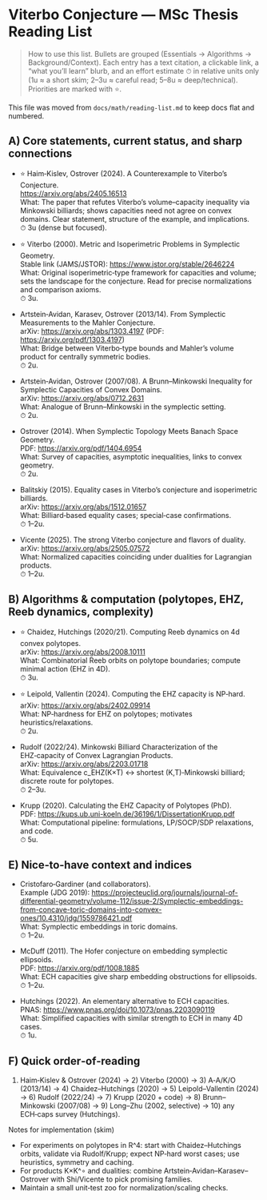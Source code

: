# Viterbo Conjecture — MSc Thesis Reading List

> How to use this list. Bullets are grouped (Essentials → Algorithms → Background/Context). Each entry has a text citation, a clickable link, a “what you’ll learn” blurb, and an effort estimate ⏱ in relative units only (1u ≈ a short skim; 2–3u ≈ careful read; 5–8u ≈ deep/technical). Priorities are marked with ⭐.

This file was moved from `docs/math/reading-list.md` to keep docs flat and numbered.

<!-- The content below mirrors the original reading list; see git history for provenance. -->

## A) Core statements, current status, and sharp connections

- ⭐ Haim‑Kislev, Ostrover (2024). A Counterexample to Viterbo’s Conjecture.  
  https://arxiv.org/abs/2405.16513  
  What: The paper that refutes Viterbo’s volume–capacity inequality via Minkowski billiards; shows capacities need not agree on convex domains. Clear statement, structure of the example, and implications.  
  ⏱ 3u (dense but focused).

- ⭐ Viterbo (2000). Metric and Isoperimetric Problems in Symplectic Geometry.  
  Stable link (JAMS/JSTOR): https://www.jstor.org/stable/2646224  
  What: Original isoperimetric‑type framework for capacities and volume; sets the landscape for the conjecture. Read for precise normalizations and comparison axioms.  
  ⏱ 3u.

- Artstein‑Avidan, Karasev, Ostrover (2013/14). From Symplectic Measurements to the Mahler Conjecture.  
  arXiv: https://arxiv.org/abs/1303.4197 (PDF: https://arxiv.org/pdf/1303.4197)  
  What: Bridge between Viterbo‑type bounds and Mahler’s volume product for centrally symmetric bodies.  
  ⏱ 2u.

- Artstein‑Avidan, Ostrover (2007/08). A Brunn–Minkowski Inequality for Symplectic Capacities of Convex Domains.  
  arXiv: https://arxiv.org/abs/0712.2631  
  What: Analogue of Brunn–Minkowski in the symplectic setting.  
  ⏱ 2u.

- Ostrover (2014). When Symplectic Topology Meets Banach Space Geometry.  
  PDF: https://arxiv.org/pdf/1404.6954  
  What: Survey of capacities, asymptotic inequalities, links to convex geometry.  
  ⏱ 2u.

- Balitskiy (2015). Equality cases in Viterbo’s conjecture and isoperimetric billiards.  
  arXiv: https://arxiv.org/abs/1512.01657  
  What: Billiard‑based equality cases; special‑case confirmations.  
  ⏱ 1–2u.

- Vicente (2025). The strong Viterbo conjecture and flavors of duality.  
  arXiv: https://arxiv.org/abs/2505.07572  
  What: Normalized capacities coinciding under dualities for Lagrangian products.  
  ⏱ 1–2u.

## B) Algorithms & computation (polytopes, EHZ, Reeb dynamics, complexity)

- ⭐ Chaidez, Hutchings (2020/21). Computing Reeb dynamics on 4d convex polytopes.  
  arXiv: https://arxiv.org/abs/2008.10111  
  What: Combinatorial Reeb orbits on polytope boundaries; compute minimal action (EHZ in 4D).  
  ⏱ 3u.

- ⭐ Leipold, Vallentin (2024). Computing the EHZ capacity is NP‑hard.  
  arXiv: https://arxiv.org/abs/2402.09914  
  What: NP‑hardness for EHZ on polytopes; motivates heuristics/relaxations.  
  ⏱ 2u.

- Rudolf (2022/24). Minkowski Billiard Characterization of the EHZ‑capacity of Convex Lagrangian Products.  
  arXiv: https://arxiv.org/abs/2203.01718  
  What: Equivalence c_EHZ(K×T) ↔ shortest (K,T)‑Minkowski billiard; discrete route for polytopes.  
  ⏱ 2–3u.

- Krupp (2020). Calculating the EHZ Capacity of Polytopes (PhD).  
  PDF: https://kups.ub.uni-koeln.de/36196/1/DissertationKrupp.pdf  
  What: Computational pipeline: formulations, LP/SOCP/SDP relaxations, and code.  
  ⏱ 5u.

## E) Nice‑to‑have context and indices

- Cristofaro‑Gardiner (and collaborators).  
  Example (JDG 2019): https://projecteuclid.org/journals/journal-of-differential-geometry/volume-112/issue-2/Symplectic-embeddings-from-concave-toric-domains-into-convex-ones/10.4310/jdg/1559786421.pdf  
  What: Symplectic embeddings in toric domains.  
  ⏱ 1–2u.

- McDuff (2011). The Hofer conjecture on embedding symplectic ellipsoids.  
  PDF: https://arxiv.org/pdf/1008.1885  
  What: ECH capacities give sharp embedding obstructions for ellipsoids.  
  ⏱ 1–2u.

- Hutchings (2022). An elementary alternative to ECH capacities.  
  PNAS: https://www.pnas.org/doi/10.1073/pnas.2203090119  
  What: Simplified capacities with similar strength to ECH in many 4D cases.  
  ⏱ 1u.

## F) Quick order‑of‑reading

1) Haim‑Kislev & Ostrover (2024) → 2) Viterbo (2000) → 3) A‑A/K/O (2013/14) → 4) Chaidez–Hutchings (2020) → 5) Leipold–Vallentin (2024) → 6) Rudolf (2022/24) → 7) Krupp (2020 + code) → 8) Brunn–Minkowski (2007/08) → 9) Long–Zhu (2002, selective) → 10) any ECH‑caps survey (Hutchings).

Notes for implementation (skim)
- For experiments on polytopes in R^4: start with Chaidez–Hutchings orbits, validate via Rudolf/Krupp; expect NP‑hard worst cases; use heuristics, symmetry and caching.
- For products K×K^∘ and dualities: combine Artstein‑Avidan–Karasev–Ostrover with Shi/Vicente to pick promising families.
- Maintain a small unit‑test zoo for normalization/scaling checks.
